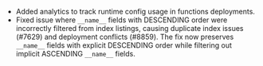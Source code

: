 - Added analytics to track runtime config usage in functions deployments.
- Fixed issue where `__name__` fields with DESCENDING order were incorrectly filtered from index listings, causing duplicate index issues (#7629) and deployment conflicts (#8859). The fix now preserves `__name__` fields with explicit DESCENDING order while filtering out implicit ASCENDING `__name__` fields.
